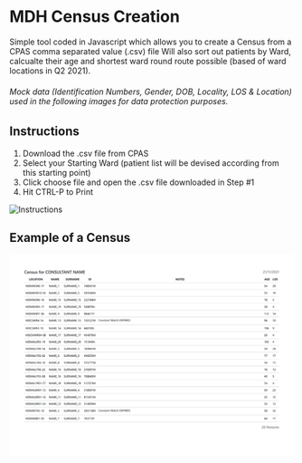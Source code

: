 # MDH Census Creation

Simple tool coded in Javascript which allows you to create a Census from a CPAS comma separated value (.csv) file 
Will also sort out patients by Ward, calcualte their age and shortest ward round route possible (based of ward locations in Q2 2021).

###### *Mock data (Identification Numbers, Gender, DOB, Locality, LOS & Location) used in the following images for data protection purposes.*

## Instructions

1. Download the .csv file from CPAS
2. Select your Starting Ward (patient list will be devised according from this starting point)
3. Click choose file and open the .csv file downloaded in Step #1
4. Hit CTRL-P to Print

![Instructions](https://github.com/jpxue/MDH_Census_Creation/blob/main/how-to-use.gif)



## Example of a Census
![alt text](https://github.com/jpxue/MDH_Census_Creation/blob/main/output-example.PNG)

